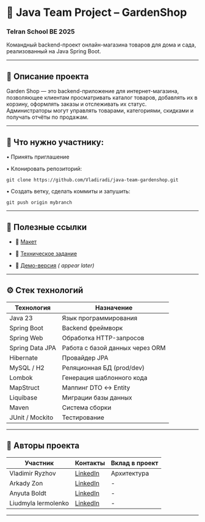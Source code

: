 
# 🌿 Java Team Project – GardenShop
### Telran School BE 2025
 Командный backend-проект онлайн-магазина товаров для дома и сада, реализованный на Java Spring Boot.

 

---


## 📌 Описание проекта

Garden Shop — это backend-приложение для интернет-магазина, позволяющее клиентам просматривать каталог товаров,
добавлять их в корзину, оформлять заказы и отслеживать их статус.  
Администраторы могут управлять товарами, категориями, скидками и получать отчёты по продажам.

---

## 📌 Что нужно участнику:
•	Принять приглашение

•	Клонировать репозиторий:
```
git clone https://github.com/Vladiradi/java-team-gardenshop.git
```


• Создать ветку, сделать коммиты и запушить:
```
git push origin mybranch
```

---

## 📌 Полезные ссылки

- 📘 [Макет](https://www.figma.com/design/SDNWLzCWkh9ZXdCpWEaByv/project-frontend?node-id=0-1&p=f) 
 

- 📄 [Техническое задание](https://docs.google.com/document/d/1Xn41eFhdYAJVYzRucsNwpbLJ5lNxdvpfx__SZf5DwXA/edit?tab=t.0)


-  🚀 [Демо-версия](https://) *( appear later)*


---

## ⚙️ Стек технологий

| Технология      | Назначение                          |
|-----------------|-------------------------------------|
| Java 23         | Язык программирования               |
| Spring Boot     | Backend фреймворк                   |
| Spring Web      | Обработка HTTP-запросов             |
| Spring Data JPA | Работа с базой данных через ORM     |
| Hibernate       | Провайдер JPA                       |
| MySQL / H2      | Реляционная БД (prod/dev)           |
| Lombok          | Генерация шаблонного кода           |
| MapStruct       | Маппинг DTO ↔ Entity                |
| Liquibase       | Миграции базы данных                |
| Maven           | Система сборки                      |
| JUnit / Mockito | Тестирование                        |

---

## 📌 Авторы проекта

| Участник       | Контакты                           | Вклад в проект |
|----------------|------------------------------------|----------------|
| Vladimir Ryzhov | [LinkedIn](https://linkedin.com/in/) | Архитектура    |
| Arkady Zon   | [LinkedIn](https://linkedin.com/in/) | -              |
| Anyuta Boldt  | [LinkedIn](https://linkedin.com/in/) | -              |
| Liudmyla lermolenko    | [LinkedIn](https://linkedin.com/in/) | -              |


---